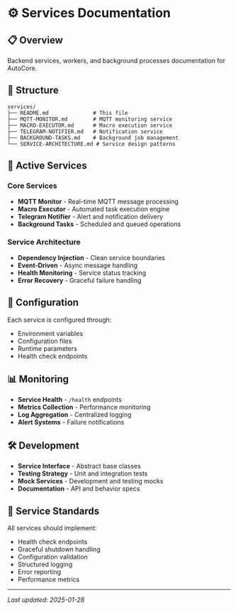 # ⚙️ Services Documentation

## 📋 Overview
Backend services, workers, and background processes documentation for AutoCore.

## 📁 Structure
```
services/
├── README.md              # This file
├── MQTT-MONITOR.md        # MQTT monitoring service
├── MACRO-EXECUTOR.md      # Macro execution service  
├── TELEGRAM-NOTIFIER.md   # Notification service
├── BACKGROUND-TASKS.md    # Background job management
└── SERVICE-ARCHITECTURE.md # Service design patterns
```

## 🚀 Active Services

### Core Services
- **MQTT Monitor** - Real-time MQTT message processing
- **Macro Executor** - Automated task execution engine
- **Telegram Notifier** - Alert and notification delivery
- **Background Tasks** - Scheduled and queued operations

### Service Architecture
- **Dependency Injection** - Clean service boundaries
- **Event-Driven** - Async message handling
- **Health Monitoring** - Service status tracking
- **Error Recovery** - Graceful failure handling

## 🔧 Configuration
Each service is configured through:
- Environment variables
- Configuration files
- Runtime parameters
- Health check endpoints

## 📊 Monitoring
- **Service Health** - `/health` endpoints
- **Metrics Collection** - Performance monitoring
- **Log Aggregation** - Centralized logging
- **Alert Systems** - Failure notifications

## 🛠️ Development
- **Service Interface** - Abstract base classes
- **Testing Strategy** - Unit and integration tests
- **Mock Services** - Development and testing mocks
- **Documentation** - API and behavior specs

## 📝 Service Standards
All services should implement:
- Health check endpoints
- Graceful shutdown handling
- Configuration validation
- Structured logging
- Error reporting
- Performance metrics

---
*Last updated: 2025-01-28*